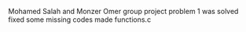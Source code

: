 Mohamed Salah and Monzer Omer group project
problem 1 was solved
fixed some missing codes
made functions.c
